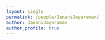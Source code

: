 ```yaml
---
layout: single
permalink: /people/JananiJayaraman/
author: JananiJayaraman
author_profile: true
---
```

